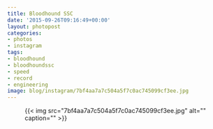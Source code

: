 ```yaml
---
title: Bloodhound SSC
date: '2015-09-26T09:16:49+00:00'
layout: photopost
categories:
- photos
- instagram
tags:
- bloodhound
- bloodhoundssc
- speed
- record
- engineering
image: blog/instagram/7bf4aa7a7c504a5f7c0ac745099cf3ee.jpg
---
```


<figure class="photo photo--square">
  {{< img src="7bf4aa7a7c504a5f7c0ac745099cf3ee.jpg" alt="" caption="" >}}

</figure>



